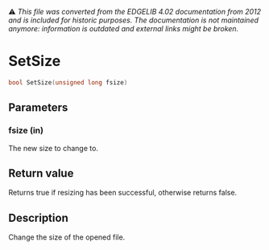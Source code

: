 :warning: _This file was converted from the EDGELIB 4.02 documentation from 2012 and is included for historic purposes. The documentation is not maintained anymore: information is outdated and external links might be broken._

# SetSize


```c++
bool SetSize(unsigned long fsize)
```

## Parameters
### fsize (in)
The new size to change to.

## Return value
Returns true if resizing has been successful, otherwise returns false.

## Description
Change the size of the opened file.

